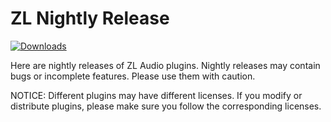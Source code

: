 # ZL Nightly Release

[![Downloads](https://img.shields.io/github/downloads/ZL-Audio/ZLNightlyRelease/total)](https://somsubhra.github.io/github-release-stats/?username=ZL-Audio&repository=ZLNightlyRelease&page=1&per_page=30)

Here are nightly releases of ZL Audio plugins. Nightly releases may contain bugs or incomplete features. Please use them with caution.

NOTICE: Different plugins may have different licenses. If you modify or distribute plugins, please make sure you follow the corresponding licenses.
